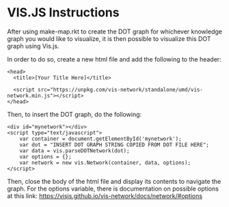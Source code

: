 # VIS.JS Instructions
After using make-map.rkt to create the DOT graph for whichever knowledge graph you would like to visualize, it is then possible to visualize this DOT graph using Vis.js. 

In order to do so, create a new html file and add the following to the header: 

```
<head>
  <title>[Your Title Here]</title>

  <script src="https://unpkg.com/vis-network/standalone/umd/vis-network.min.js"></script>
</head>
```


Then, to insert the DOT graph, do the following:
```
<div id="mynetwork"></div>
<script type="text/javascript">
    var container = document.getElementById('mynetwork');
    var dot = "INSERT DOT GRAPH STRING COPIED FROM DOT FILE HERE";
    var data = vis.parseDOTNetwork(dot);
    var options = {};
    var network = new vis.Network(container, data, options);
</script>
```
Then, close the body of the html file and display its contents to navigate the graph. For the options variable, there is documentation on possible options at this link: https://visjs.github.io/vis-network/docs/network/#options
